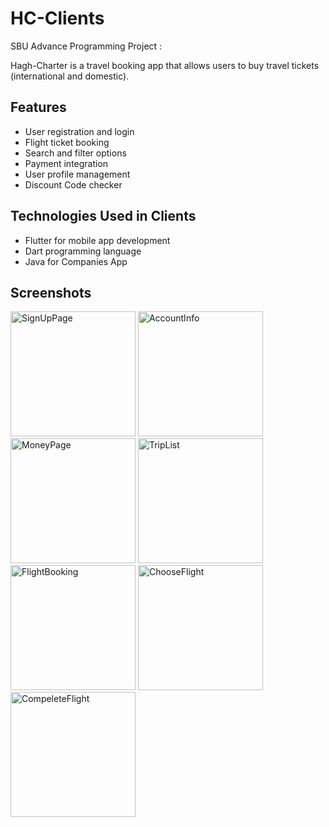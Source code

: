 # HC-Clients
SBU Advance Programming Project :

Hagh-Charter is a travel booking app that allows users to buy travel tickets (international and domestic).

## Features

- User registration and login
- Flight ticket booking
- Search and filter options
- Payment integration
- User profile management
- Discount Code checker

## Technologies Used in Clients

- Flutter for mobile app development
- Dart programming language
- Java for Companies App

## Screenshots

<div>
  <img src="https://s8.uupload.ir/files/screenshot_2023-07-02_105520_j8a6.png" alt="SignUpPage" width="200"/>
  <img src="https://s8.uupload.ir/files/screenshot_2023-07-02_105618_w4t2.png" alt="AccountInfo" width="200"/>
  <img src="https://s8.uupload.ir/files/screenshot_2023-07-02_105637_8cjm.png" alt="MoneyPage" width="200"/>
  <img src="https://s8.uupload.ir/files/screenshot_2023-07-02_105652_fbxj.png" alt="TripList" width="200"/>
  <img src="https://s8.uupload.ir/files/screenshot_2023-07-02_105742_i1so.png" alt="FlightBooking" width="200"/>
  <img src="https://s8.uupload.ir/files/screenshot_2023-07-02_105831_6fi6.png" alt="ChooseFlight" width="200"/>
  <img src="https://s8.uupload.ir/files/screenshot_2023-07-02_105953_g7zu.png" alt="CompeleteFlight" width="200"/>
</div>
